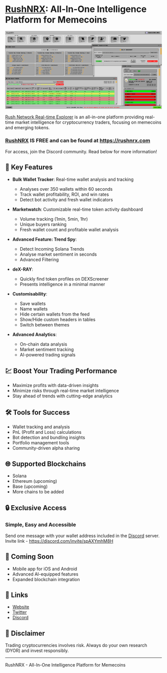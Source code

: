 # [RushNRX](https://www.rushnrx.com):  All-In-One Intelligence Platform for Memecoins

![RushNRX Screenshot](RushNRXScreenshot2.png)

[Rush Network Real-time Explorer](https://www.rushnrx.com) is an all-in-one platform providing real-time market intelligence for cryptocurrency traders, focusing on memecoins and emerging tokens.

### [RushNRX](https://www.rushnrx.com) IS FREE and can be found at https://rushnrx.com

For access, join the Discord community. Read below for more information!
## 🚀 Key Features

- **Bulk Wallet Tracker**: Real-time wallet analysis and tracking
  - Analyses over 350 wallets within 60 seconds
  - Track wallet profitability, ROI, and win rates
  - Detect bot activity and fresh wallet indicators

- **Marketwatch**: Customizable real-time token activity dashboard
  - Volume tracking (1min, 5min, 1hr)
  - Unique buyers ranking
  - Fresh wallet count and profitable wallet analysis

- **Advanced Feature: Trend Spy**:
  - Detect Incoming Solana Trends
  - Analyse market sentiment in seconds
  - Advanced Filtering

- **deX-RAY**:
  - Quickly find token profiles on DEXScreener
  - Presents intelligence in a minimal manner
    
- **Customisability**:
  - Save wallets
  - Name wallets
  - Hide certain wallets from the feed
  - Show/Hide custom headers in tables
  - Switch between themes
    
- **Advanced Analytics**:
  - On-chain data analysis
  - Market sentiment tracking
  - AI-powered trading signals

## 💹 Boost Your Trading Performance

- Maximize profits with data-driven insights
- Minimize risks through real-time market intelligence
- Stay ahead of trends with cutting-edge analytics

## 🛠 Tools for Success

- Wallet tracking and analysis
- PnL (Profit and Loss) calculations
- Bot detection and bundling insights
- Portfolio management tools
- Community-driven alpha sharing

## 🌐 Supported Blockchains

- Solana
- Ethereum (upcoming)
- Base (upcoming)
- More chains to be added

## 🔒 Exclusive Access
### Simple, Easy and Accessible
Send one message with your wallet address included in the [Discord](https://discord.com/invite/spAXYmhM8H) server.
<br>
Invite link - https://discord.com/invite/spAXYmhM8H
## 📱 Coming Soon

- Mobile app for iOS and Android
- Advanced AI-equipped features
- Expanded blockchain integration

## 🔗 Links

- [Website](https://www.rushnrx.com)
- [Twitter](https://twitter.com/RushNRX)
- [Discord](https://discord.com/invite/spAXYmhM8H)

## 📝 Disclaimer

Trading cryptocurrencies involves risk. Always do your own research (DYOR) and invest responsibly.

---

RushNRX - All-In-One Intelligence Platform for Memecoins
